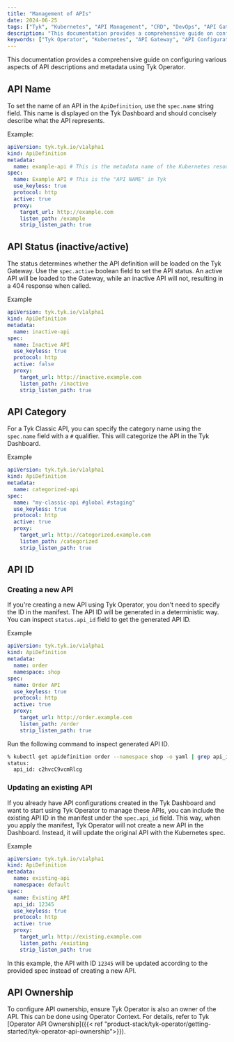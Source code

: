 ```yaml
---
title: "Management of APIs"
date: 2024-06-25
tags: ["Tyk", "Kubernetes", "API Management", "CRD", "DevOps", "API Gateway Configuration"]
description: "This documentation provides a comprehensive guide on configuring various aspects of API descriptions and metadata using Tyk Operator. It includes detailed instructions and examples for setting API name, status, category, ID, path, ownership, and versioning within the ApiDefinition Custom Resource Definition (CRD). The guide ensures that users can manage their Tyk API Gateway configurations effectively within a Kubernetes environment."
keywords: ["Tyk Operator", "Kubernetes", "API Gateway", "API Configuration", "API Metadata", "ApiDefinition CRD", "Tyk Dashboard", "API Status", "API Category", "API ID", "API Path", "API Ownership", "API Versioning"]
---
```


This documentation provides a comprehensive guide on configuring various aspects of API descriptions and metadata using Tyk Operator.

## API Name

To set the name of an API in the `ApiDefinition`, use the `spec.name` string field. This name is displayed on the Tyk Dashboard and should concisely describe what the API represents.

Example:

```yaml
apiVersion: tyk.tyk.io/v1alpha1
kind: ApiDefinition
metadata:
  name: example-api # This is the metadata name of the Kubernetes resource
spec:
  name: Example API # This is the "API NAME" in Tyk
  use_keyless: true
  protocol: http
  active: true
  proxy:
    target_url: http://example.com
    listen_path: /example
    strip_listen_path: true
```

## API Status (inactive/active)

The status determines whether the API definition will be loaded on the Tyk Gateway. Use the `spec.active` boolean field to set the API status. An active API will be loaded to the Gateway, while an inactive API will not, resulting in a 404 response when called.

Example

```yaml
apiVersion: tyk.tyk.io/v1alpha1
kind: ApiDefinition
metadata:
  name: inactive-api
spec:
  name: Inactive API
  use_keyless: true
  protocol: http
  active: false
  proxy:
    target_url: http://inactive.example.com
    listen_path: /inactive
    strip_listen_path: true
```

## API Category

For a Tyk Classic API, you can specify the category name using the `spec.name` field with a `#` qualifier. This will categorize the API in the Tyk Dashboard.

Example

```yaml
apiVersion: tyk.tyk.io/v1alpha1
kind: ApiDefinition
metadata:
  name: categorized-api
spec:
  name: "my-classic-api #global #staging"
  use_keyless: true
  protocol: http
  active: true
  proxy:
    target_url: http://categorized.example.com
    listen_path: /categorized
    strip_listen_path: true
```

## API ID

### Creating a new API

If you're creating a new API using Tyk Operator, you don't need to specify the ID in the manifest. The API ID will be generated in a deterministic way. You can inspect `status.api_id` field to get the generated API ID.

Example

```yaml
apiVersion: tyk.tyk.io/v1alpha1
kind: ApiDefinition
metadata:
  name: order
  namespace: shop
spec:
  name: Order API
  use_keyless: true
  protocol: http
  active: true
  proxy:
    target_url: http://order.example.com
    listen_path: /order
    strip_listen_path: true
```

Run the following command to inspect generated API ID.

```bash
% kubectl get apidefinition order --namespace shop -o yaml | grep api_id -B 1
status:
  api_id: c2hvcC9vcmRlcg
```

### Updating an existing API

If you already have API configurations created in the Tyk Dashboard and want to start using Tyk Operator to manage these APIs, you can include the existing API ID in the manifest under the `spec.api_id` field. This way, when you apply the manifest, Tyk Operator will not create a new API in the Dashboard. Instead, it will update the original API with the Kubernetes spec.

Example

```yaml
apiVersion: tyk.tyk.io/v1alpha1
kind: ApiDefinition
metadata:
  name: existing-api
  namespace: default
spec:
  name: Existing API
  api_id: 12345
  use_keyless: true
  protocol: http
  active: true
  proxy:
    target_url: http://existing.example.com
    listen_path: /existing
    strip_listen_path: true
```

In this example, the API with ID `12345` will be updated according to the provided spec instead of creating a new API.

## API Ownership

To configure API ownership, ensure Tyk Operator is also an owner of the API. This can be done using Operator Context. For details, refer to Tyk [Operator API Ownership]({{< ref "product-stack/tyk-operator/getting-started/tyk-operator-api-ownership">}}).